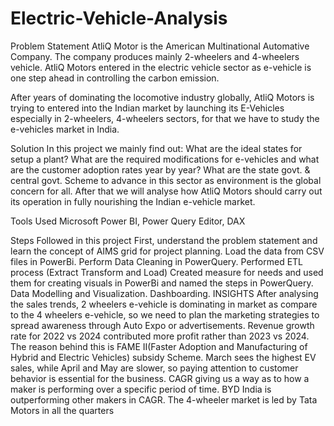 # Electric-Vehicle-Analysis
Problem Statement
AtliQ Motor is the American Multinational Automative Company. The company produces mainly 2-wheelers and 4-wheelers vehicle. AtliQ Motors entered in the electric vehicle sector as e-vehicle is one step ahead in controlling the carbon emission.

After years of dominating the locomotive industry globally, AtliQ Motors is trying to entered into the Indian market by launching its E-Vehicles especially in 2-wheelers, 4-wheelers sectors, for that we have to study the e-vehicles market in India.

Solution
In this project we mainly find out: What are the ideal states for setup a plant? What are the required modifications for e-vehicles and what are the customer adoption rates year by year? What are the state govt. & central govt. Scheme to advance in this sector as environment is the global concern for all. After that we will analyse how AtliQ Motors should carry out its operation in fully nourishing the Indian e-vehicle market.

Tools Used
Microsoft Power BI, Power Query Editor, DAX

Steps Followed in this project
First, understand the problem statement and learn the concept of AIMS grid for project planning.
Load the data from CSV files in PowerBi.
Perform Data Cleaning in PowerQuery.
Performed ETL process (Extract Transform and Load) Created measure for needs and used them for creating visuals in PowerBi and named the steps in PowerQuery.
Data Modelling and Visualization.
Dashboarding.
INSIGHTS
After analysing the sales trends, 2 wheelers e-vehicle is dominating in market as compare to the 4 wheelers e-vehicle, so we need to plan the marketing strategies to spread awareness through Auto Expo or advertisements.
Revenue growth rate for 2022 vs 2024 contributed more profit rather than 2023 vs 2024. The reason behind this is FAME II(Faster Adoption and Manufacturing of Hybrid and Electric Vehicles) subsidy Scheme.
March sees the highest EV sales, while April and May are slower, so paying attention to customer behavior is essential for the business.
CAGR giving us a way as to how a maker is performing over a specific period of time. BYD India is outperforming other makers in CAGR.
The 4-wheeler market is led by Tata Motors in all the quarters
